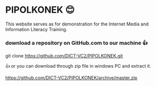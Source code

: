 


# PIPOLKONEK :blush:
This website serves as for demonstration for the Internet Media and Information Literacy Training.

### download a repository on GitHub.com to our machine :thumbsup:
git clone https://github.com/DICT-VC2/PIPOLKONEK.git

:thumbsup: or you can download through zip file in windows PC and extract it.

https://github.com/DICT-VC2/PIPOLKONEK/archive/master.zip

